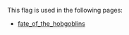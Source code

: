 This flag is used in the following pages:
 - [fate_of_the_hobgoblins](../events/fate_of_the_hobgoblins.md)
